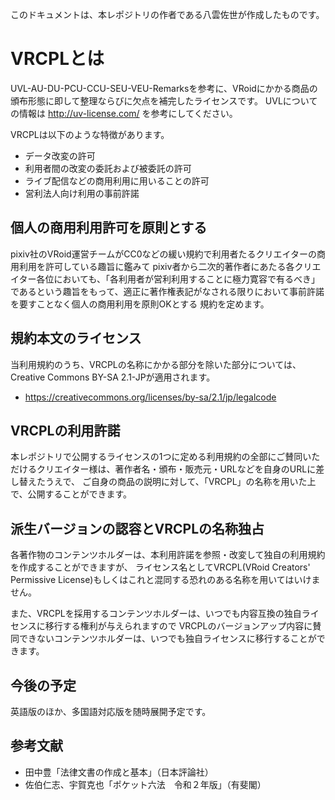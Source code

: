 このドキュメントは、本レポジトリの作者である八雲佐世が作成したものです。

# VRCPLとは

UVL-AU-DU-PCU-CCU-SEU-VEU-Remarksを参考に、VRoidにかかる商品の頒布形態に即して整理ならびに欠点を補完したライセンスです。
UVLについての情報は http://uv-license.com/ を参考にしてください。

VRCPLは以下のような特徴があります。

- データ改変の許可
 - 利用者間の改変の委託および被委託の許可
- ライブ配信などの商用利用に用いることの許可
- 営利法人向け利用の事前許諾

## 個人の商用利用許可を原則とする
pixiv社のVRoid運営チームがCC0などの緩い規約で利用者たるクリエイターの商用利用を許可している趣旨に鑑みて
pixiv者から二次的著作者にあたる各クリエイター各位においても、「各利用者が営利利用することに極力寛容で有るべき」
であるという趣旨をもって、適正に著作権表記がなされる限りにおいて事前許諾を要すことなく個人の商用利用を原則OKとする
規約を定めます。

## 規約本文のライセンス
当利用規約のうち、VRCPLの名称にかかる部分を除いた部分については、Creative Commons BY-SA 2.1-JPが適用されます。

- https://creativecommons.org/licenses/by-sa/2.1/jp/legalcode

## VRCPLの利用許諾

本レポジトリで公開するライセンスの1つに定める利用規約の全部にご賛同いただけるクリエイター様は、著作者名・頒布・販売元・URLなどを自身のURLに差し替えたうえで、
ご自身の商品の説明に対して、「VRCPL」の名称を用いた上で、公開することができます。

## 派生バージョンの認容とVRCPLの名称独占

各著作物のコンテンツホルダーは、本利用許諾を参照・改変して独自の利用規約を作成することができますが、
ライセンス名としてVRCPL(VRoid Creators' Permissive License)もしくはこれと混同する恐れのある名称を用いてはいけません。

また、VRCPLを採用するコンテンツホルダーは、いつでも内容互換の独自ライセンスに移行する権利が与えられますので
VRCPLのバージョンアップ内容に賛同できないコンテンツホルダーは、いつでも独自ライセンスに移行することができます。



## 今後の予定
英語版のほか、多国語対応版を随時展開予定です。

## 参考文献
- 田中豊「法律文書の作成と基本」（日本評論社）
- 佐伯仁志、宇賀克也「ポケット六法　令和２年版」（有斐閣）

